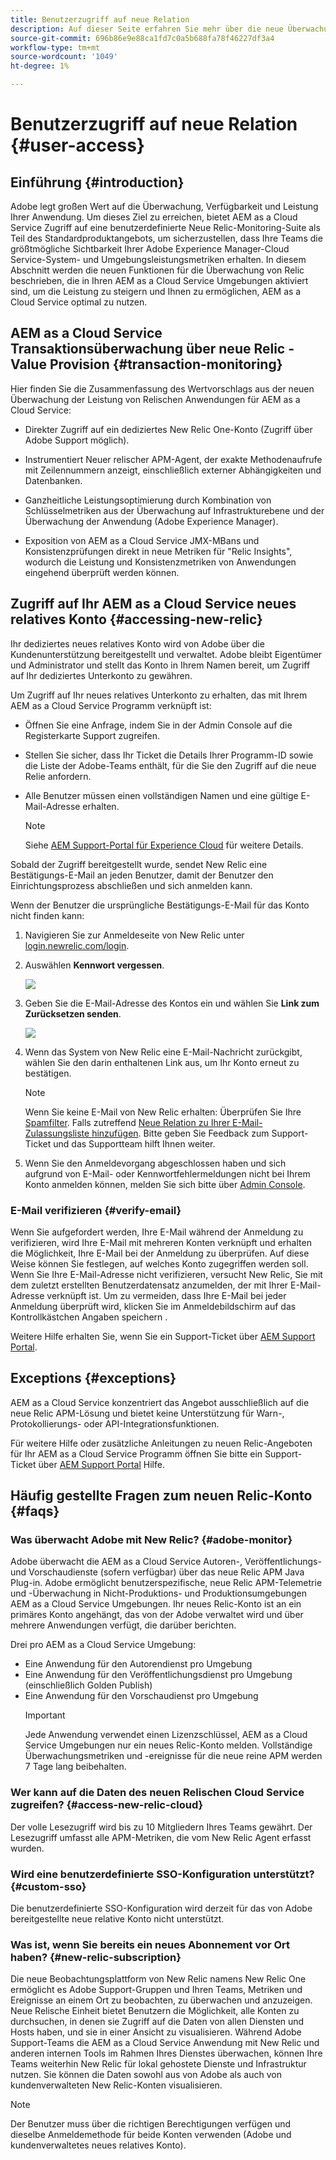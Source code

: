 ```yaml
---
title: Benutzerzugriff auf neue Relation
description: Auf dieser Seite erfahren Sie mehr über die neue Überwachung der Leistung von Anwendungen für AEM as a Cloud Service
source-git-commit: 696b86e9e88ca1fd7c0a5b688fa78f46227df3a4
workflow-type: tm+mt
source-wordcount: '1049'
ht-degree: 1%

---
```



# Benutzerzugriff auf neue Relation {#user-access}

## Einführung {#introduction}

Adobe legt großen Wert auf die Überwachung, Verfügbarkeit und Leistung Ihrer Anwendung. Um dieses Ziel zu erreichen, bietet AEM as a Cloud Service Zugriff auf eine benutzerdefinierte Neue Relic-Monitoring-Suite als Teil des Standardproduktangebots, um sicherzustellen, dass Ihre Teams die größtmögliche Sichtbarkeit Ihrer Adobe Experience Manager-Cloud Service-System- und Umgebungsleistungsmetriken erhalten. In diesem Abschnitt werden die neuen Funktionen für die Überwachung von Relic beschrieben, die in Ihren AEM as a Cloud Service Umgebungen aktiviert sind, um die Leistung zu steigern und Ihnen zu ermöglichen, AEM as a Cloud Service optimal zu nutzen.

## AEM as a Cloud Service Transaktionsüberwachung über neue Relic - Value Provision {#transaction-monitoring}

Hier finden Sie die Zusammenfassung des Wertvorschlags aus der neuen Überwachung der Leistung von Relischen Anwendungen für AEM as a Cloud Service:

* Direkter Zugriff auf ein dediziertes New Relic One-Konto (Zugriff über Adobe Support möglich).

* Instrumentiert Neuer relischer APM-Agent, der exakte Methodenaufrufe mit Zeilennummern anzeigt, einschließlich externer Abhängigkeiten und Datenbanken.

* Ganzheitliche Leistungsoptimierung durch Kombination von Schlüsselmetriken aus der Überwachung auf Infrastrukturebene und der Überwachung der Anwendung (Adobe Experience Manager).

* Exposition von AEM as a Cloud Service JMX-MBans und Konsistenzprüfungen direkt in neue Metriken für &quot;Relic Insights&quot;, wodurch die Leistung und Konsistenzmetriken von Anwendungen eingehend überprüft werden können.

## Zugriff auf Ihr AEM as a Cloud Service neues relatives Konto {#accessing-new-relic}

Ihr dediziertes neues relatives Konto wird von Adobe über die Kundenunterstützung bereitgestellt und verwaltet. Adobe bleibt Eigentümer und Administrator und stellt das Konto in Ihrem Namen bereit, um Zugriff auf Ihr dediziertes Unterkonto zu gewähren.

Um Zugriff auf Ihr neues relatives Unterkonto zu erhalten, das mit Ihrem AEM as a Cloud Service Programm verknüpft ist:

* Öffnen Sie eine Anfrage, indem Sie in der Admin Console auf die Registerkarte Support zugreifen.
* Stellen Sie sicher, dass Ihr Ticket die Details Ihrer Programm-ID sowie die Liste der Adobe-Teams enthält, für die Sie den Zugriff auf die neue Relie anfordern.
* Alle Benutzer müssen einen vollständigen Namen und eine gültige E-Mail-Adresse erhalten.

   >[!NOTE]
   >Siehe [AEM Support-Portal für Experience Cloud](https://helpx.adobe.com/de/enterprise/using/support-for-experience-cloud.html) für weitere Details.

Sobald der Zugriff bereitgestellt wurde, sendet New Relic eine Bestätigungs-E-Mail an jeden Benutzer, damit der Benutzer den Einrichtungsprozess abschließen und sich anmelden kann.

Wenn der Benutzer die ursprüngliche Bestätigungs-E-Mail für das Konto nicht finden kann:

1. Navigieren Sie zur Anmeldeseite von New Relic unter [login.newrelic.com/login](https://login.newrelic.com/login).

1. Auswählen **Kennwort vergessen**.

   ![](/help/implementing/cloud-manager/assets/new-relic/newrelic-1.png)

1. Geben Sie die E-Mail-Adresse des Kontos ein und wählen Sie **Link zum Zurücksetzen senden**.

   ![](/help/implementing/cloud-manager/assets/new-relic/newrelic-2.png)

1. Wenn das System von New Relic eine E-Mail-Nachricht zurückgibt, wählen Sie den darin enthaltenen Link aus, um Ihr Konto erneut zu bestätigen.

   >[!NOTE]
   >Wenn Sie keine E-Mail von New Relic erhalten:
   >Überprüfen Sie Ihre [Spamfilter](https://docs.newrelic.com/docs/accounts/accounts-billing/account-setup/create-your-new-relic-account/). Falls zutreffend [Neue Relation zu Ihrer E-Mail-Zulassungsliste hinzufügen](https://docs.newrelic.com/docs/accounts/accounts/account-maintenance/account-email-settings/#email-whitelist).
   >Bitte geben Sie Feedback zum Support-Ticket und das Supportteam hilft Ihnen weiter.

1. Wenn Sie den Anmeldevorgang abgeschlossen haben und sich aufgrund von E-Mail- oder Kennwortfehlermeldungen nicht bei Ihrem Konto anmelden können, melden Sie sich bitte über [Admin Console](https://adminconsole.adobe.com/).

### E-Mail verifizieren {#verify-email}

Wenn Sie aufgefordert werden, Ihre E-Mail während der Anmeldung zu verifizieren, wird Ihre E-Mail mit mehreren Konten verknüpft und erhalten die Möglichkeit, Ihre E-Mail bei der Anmeldung zu überprüfen. Auf diese Weise können Sie festlegen, auf welches Konto zugegriffen werden soll. Wenn Sie Ihre E-Mail-Adresse nicht verifizieren, versucht New Relic, Sie mit dem zuletzt erstellten Benutzerdatensatz anzumelden, der mit Ihrer E-Mail-Adresse verknüpft ist. Um zu vermeiden, dass Ihre E-Mail bei jeder Anmeldung überprüft wird, klicken Sie im Anmeldebildschirm auf das Kontrollkästchen Angaben speichern .

Weitere Hilfe erhalten Sie, wenn Sie ein Support-Ticket über [AEM Support Portal](https://helpx.adobe.com/enterprise/using/support-for-experience-cloud.html).

## Exceptions {#exceptions}

AEM as a Cloud Service konzentriert das Angebot ausschließlich auf die neue Relic APM-Lösung und bietet keine Unterstützung für Warn-, Protokollierungs- oder API-Integrationsfunktionen.

Für weitere Hilfe oder zusätzliche Anleitungen zu neuen Relic-Angeboten für Ihr AEM as a Cloud Service Programm öffnen Sie bitte ein Support-Ticket über [AEM Support Portal](https://helpx.adobe.com/enterprise/using/support-for-experience-cloud.html) Hilfe.

## Häufig gestellte Fragen zum neuen Relic-Konto {#faqs}

### Was überwacht Adobe mit New Relic? {#adobe-monitor}

Adobe überwacht die AEM as a Cloud Service Autoren-, Veröffentlichungs- und Vorschaudienste (sofern verfügbar) über das neue Relic APM Java Plug-in. Adobe ermöglicht benutzerspezifische, neue Relic APM-Telemetrie und -Überwachung in Nicht-Produktions- und Produktionsumgebungen AEM as a Cloud Service Umgebungen. Ihr neues Relic-Konto ist an ein primäres Konto angehängt, das von der Adobe verwaltet wird und über mehrere Anwendungen verfügt, die darüber berichten.

Drei pro AEM as a Cloud Service Umgebung:

* Eine Anwendung für den Autorendienst pro Umgebung
* Eine Anwendung für den Veröffentlichungsdienst pro Umgebung (einschließlich Golden Publish)
* Eine Anwendung für den Vorschaudienst pro Umgebung
   >[!IMPORTANT]
   >Jede Anwendung verwendet einen Lizenzschlüssel, AEM as a Cloud Service Umgebungen nur ein neues Relic-Konto melden. Vollständige Überwachungsmetriken und -ereignisse für die neue reine APM werden 7 Tage lang beibehalten.

### Wer kann auf die Daten des neuen Relischen Cloud Service zugreifen? {#access-new-relic-cloud}

Der volle Lesezugriff wird bis zu 10 Mitgliedern Ihres Teams gewährt. Der Lesezugriff umfasst alle APM-Metriken, die vom New Relic Agent erfasst wurden.

### Wird eine benutzerdefinierte SSO-Konfiguration unterstützt? {#custom-sso}

Die benutzerdefinierte SSO-Konfiguration wird derzeit für das von Adobe bereitgestellte neue relative Konto nicht unterstützt.

### Was ist, wenn Sie bereits ein neues Abonnement vor Ort haben? {#new-relic-subscription}

Die neue Beobachtungsplattform von New Relic namens New Relic One ermöglicht es Adobe Support-Gruppen und Ihren Teams, Metriken und Ereignisse an einem Ort zu beobachten, zu überwachen und anzuzeigen. Neue Relische Einheit bietet Benutzern die Möglichkeit, alle Konten zu durchsuchen, in denen sie Zugriff auf die Daten von allen Diensten und Hosts haben, und sie in einer Ansicht zu visualisieren. Während Adobe Support-Teams die AEM as a Cloud Service Anwendung mit New Relic und anderen internen Tools im Rahmen Ihres Dienstes überwachen, können Ihre Teams weiterhin New Relic für lokal gehostete Dienste und Infrastruktur nutzen. Sie können die Daten sowohl aus von Adobe als auch von kundenverwalteten New Relic-Konten visualisieren.

>[!NOTE]
>Der Benutzer muss über die richtigen Berechtigungen verfügen und dieselbe Anmeldemethode für beide Konten verwenden (Adobe und kundenverwaltetes neues relatives Konto).


